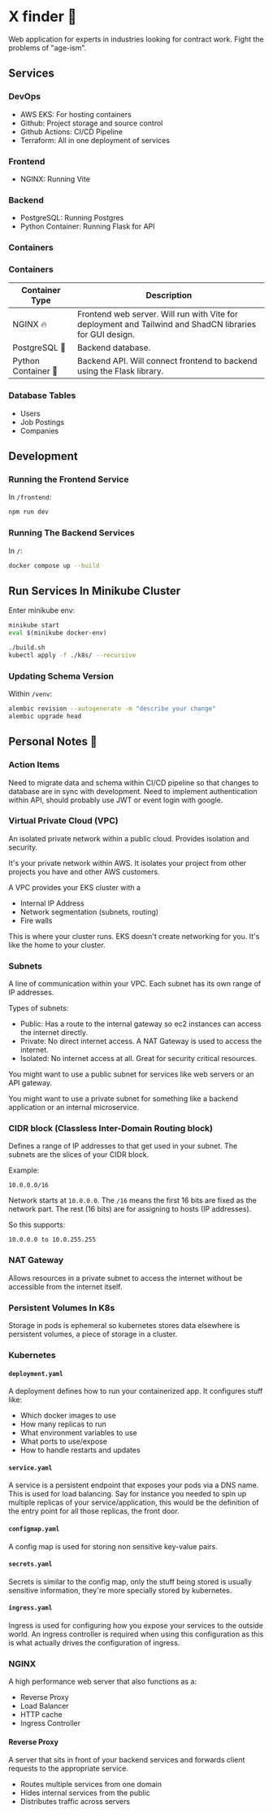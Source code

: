 # X finder 🔎

Web application for experts in industries looking for contract work. Fight the problems of "age-ism".

## Services

### DevOps

- AWS EKS: For hosting containers
- Github: Project storage and source control
- Github Actions: CI/CD Pipeline
- Terraform: All in one deployment of services

### Frontend

- NGINX: Running Vite

### Backend

- PostgreSQL: Running Postgres
- Python Container: Running Flask for API

### Containers

### Containers

| Container Type      | Description                                                                                              |
| ------------------- | -------------------------------------------------------------------------------------------------------- |
| NGINX 🔥            | Frontend web server. Will run with Vite for deployment and Tailwind and ShadCN libraries for GUI design. |
| PostgreSQL 🐘       | Backend database.                                                                                        |
| Python Container 🐍 | Backend API. Will connect frontend to backend using the Flask library.                                   |

### Database Tables

- Users
- Job Postings
- Companies

## Development

### Running the Frontend Service

In `/frontend`:

```bash
npm run dev
```

### Running The Backend Services

In `/`:

```bash
docker compose up --build
```

## Run Services In Minikube Cluster

Enter minikube env:

```sh
minikube start
eval $(minikube docker-env)
```

```sh
./build.sh
kubectl apply -f ./k8s/ --recursive
```

### Updating Schema Version

Within `/venv`:

```bash
alembic revision --autogenerate -m "describe your change"
alembic upgrade head
```

## Personal Notes 📝

### Action Items

Need to migrate data and schema within CI/CD pipeline so that changes to database are in sync with development. Need to implement authentication within API, should probably use JWT or event login with google.

### Virtual Private Cloud (VPC)

An isolated private network within a public cloud. Provides isolation and security.

It's your private network within AWS. It isolates your project from other projects you have and other AWS customers.

A VPC provides your EKS cluster with a

- Internal IP Address
- Network segmentation (subnets, routing)
- Fire walls

This is where your cluster runs. EKS doesn't create networking for you. It's like the home to your cluster.

### Subnets

A line of communication within your VPC. Each subnet has its own range of IP addresses.

Types of subnets:

- Public: Has a route to the internal gateway so ec2 instances can access the internet directly.
- Private: No direct internet access. A NAT Gateway is used to access the internet.
- Isolated: No internet access at all. Great for security critical resources.

You might want to use a public subnet for services like web servers or an API gateway.

You might want to use a private subnet for something like a backend application or an internal microservice.

### CIDR block (Classless Inter-Domain Routing block)

Defines a range of IP addresses to that get used in your subnet. The subnets are the slices of your CIDR block.

Example:

```
10.0.0.0/16
```

Network starts at `10.0.0.0`.
The `/16` means the first 16 bits are fixed as the network part.
The rest (16 bits) are for assigning to hosts (IP addresses).

So this supports:

```
10.0.0.0 to 10.0.255.255
```

### NAT Gateway

Allows resources in a private subnet to access the internet without be accessible from the internet itself.

### Persistent Volumes In K8s

Storage in pods is ephemeral so kubernetes stores data elsewhere is persistent volumes, a piece of storage in a cluster.

### Kubernetes

#### `deployment.yaml`

A deployment defines how to run your containerized app. It configures stuff like:

- Which docker images to use
- How many replicas to run
- What environment variables to use
- What ports to use/expose
- How to handle restarts and updates

#### `service.yaml`

A service is a persistent endpoint that exposes your pods via a DNS name. This is used for load balancing. Say for instance you needed to spin up multiple replicas of your service/application, this would be the definition of the entry point for all those replicas, the front door.

#### `configmap.yaml`

A config map is used for storing non sensitive key-value pairs.

#### `secrets.yaml`

Secrets is similar to the config map, only the stuff being stored is usually sensitive information, they're more specially stored by kubernetes.

#### `ingress.yaml`

Ingress is used for configuring how you expose your services to the outside world. An ingress controller is required when using this configuration as this is what actually drives the configuration of ingress.

### NGINX

A high performance web server that also functions as a:

- Reverse Proxy
- Load Balancer
- HTTP cache
- Ingress Controller

#### Reverse Proxy

A server that sits in front of your backend services and forwards client requests to the appropriate service.

- Routes multiple services from one domain
- Hides internal services from the public
- Distributes traffic across servers
